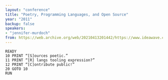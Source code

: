 ```yaml
---
layout: "conference"
title: "Poetry, Programming Languages, and Open Source"
year: "2011"
backup: false
speakers:
- "jennifer-murdoch"
from: https://web.archive.org/web/20210413201442/https://www.ideawave.ca/2011-conference/poetry-programming-languages-and-open-source
---
```


    READY  
    10 PRINT “[S]ources poetic.”  
    11 PRINT “[R] langs tooling expression?”  
    12 PRINT “[C]ontribute public!”  
    20 GOTO 10  
    RUN
